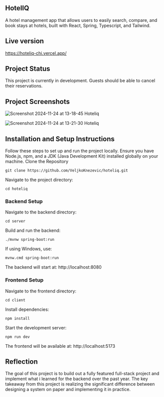 ## HotelIQ

A hotel management app that allows users to easily search, compare, and book stays at hotels, built with React, Spring, Typescript, and Tailwind.

## Live version

https://hoteliq-chi.vercel.app/

## Project Status

This project is currently in development. Guests should be able to cancel their reservations.

## Project Screenshots


![Screenshot 2024-11-24 at 13-18-45 Hoteliq](https://github.com/user-attachments/assets/f5e7c84f-9a23-41ce-8e60-5d7f0aa45fe6)

![Screenshot 2024-11-24 at 13-21-30 Hoteliq](https://github.com/user-attachments/assets/c02897c5-1fe6-4fb5-8dd5-cbb979474ae8)


## Installation and Setup Instructions

Follow these steps to set up and run the project locally. Ensure you have Node.js, npm, and a JDK (Java Development Kit) installed globally on your machine.
Clone the Repository

`git clone https://github.com/VeljkoKnezevic/hoteliq.git`

Navigate to the project directory:

`cd hoteliq`

### Backend Setup

Navigate to the backend directory:

`cd server` 

Build and run the backend:

`./mvnw spring-boot:run`

If using Windows, use:

`mvnw.cmd spring-boot:run`

The backend will start at:
http://localhost:8080

### Frontend Setup

Navigate to the frontend directory:

`cd client` 

Install dependencies:

`npm install`

Start the development server:

`npm run dev`

The frontend will be available at:
http://localhost:5173

## Reflection

The goal of this project is to build out a fully featured full-stack project and implement what i learned for the backend over the past year.
The key takeaway from this project is realizing the significant difference between designing a system on paper and implementing it in practice.
